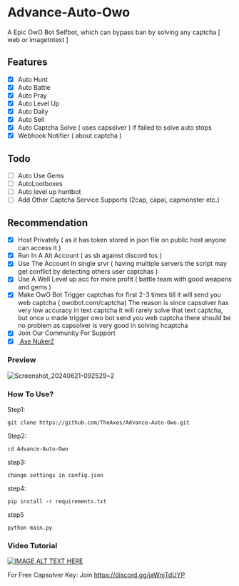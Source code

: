 # Advance-Auto-Owo
A Epic OwO Bot Selfbot, which can bypass ban by solving any captcha [ web or imagetotext ]

## Features
- [x] Auto Hunt
- [x] Auto Battle
- [x] Auto Pray
- [x] Auto Level Up 
- [x] Auto Daily
- [x] Auto Sell
- [x] Auto Captcha Solve ( uses capsolver ) if failed to solve auto stops
- [x] Webhook Notifier ( about captcha )

## Todo
- [ ] Auto Use Gems
- [ ] AutoLootboxes
- [ ] Auto level up huntbot
- [ ] Add Other Captcha Service Supports (2cap, capai, capmonster etc.)

## Recommendation
- [x] Host Privately ( as it has token stored in json file on public host anyone can access it )
- [x] Run In A Alt Account ( as sb against discord tos )
- [x] Use The Account In single srvr ( having multiple servers the script may get conflict by detecting others user captchas )
- [x] Use A Well Level up acc for more profit ( battle team with good weapons and gems )
- [x] Make OwO Bot Trigger captchas for first 2-3 times till it will send you web captcha ( owobot.com/captcha) The reason is since capsolver has very low accuracy in text captcha it will rarely solve that text captcha, but once u made trigger owo bot send you web captcha there should be no problem as capsolver is very good in solving hcaptcha
- [x] Join Our Community For Support
- [x] [ Axe NukerZ ]( https://discord.gg/x5BKQR4bHt)

### Preview
![Screenshot_20240621-092529~2](https://github.com/TheAxes/Advance-Auto-Owo/assets/110020190/baba0971-c37f-417a-9b6d-67012b1dd9b9)

### How To Use?
Step1:
```
git clone https://github.com/TheAxes/Advance-Auto-Owo.git
```

Step2:
```
cd Advance-Auto-Owo
```
step3:
```
change settings in config.json
```
step4:
```
pip install -r requirements.txt
```
step5
```
python main.py
```
### Video Tutorial
[![IMAGE ALT TEXT HERE](https://img.youtube.com/vi/CvS5U7pufRg/0.jpg)](https://www.youtube.com/watch?v=CvS5U7pufRg)


For Free Capsolver Key: Join https://discord.gg/jaWnjTdUYP 
